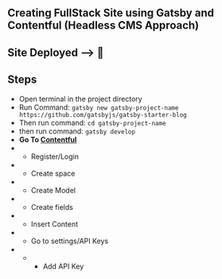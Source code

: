## Creating FullStack Site using Gatsby and Contentful (Headless CMS Approach)

## Site Deployed --> 🔗

## Steps

- Open terminal in the project directory
- Run Command: `gatsby new gatsby-project-name https://github.com/gatsbyjs/gatsby-starter-blog`
- Then run command: `cd gatsby-project-name`
- then run command: `gatsby develop`
- **Go To [Contentful](https://www.contentful.com/)**
- - Register/Login
- - Create space
- - Create Model
- - Create fields
- - Insert Content
- - Go to settings/API Keys
- - - Add API Key
